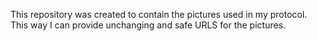 This repository was created to contain the pictures used in my protocol.
This way I can provide unchanging and safe URLS for the pictures.

